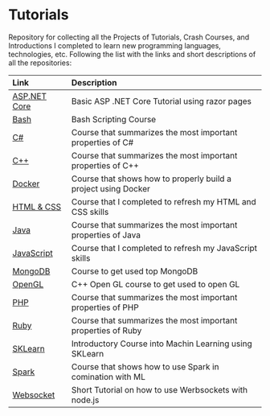 # Tutorials
Repository for collecting all the Projects of Tutorials, Crash Courses, and Introductions I completed to learn new programming languages, technologies, etc. 
Following the list with the links and short descriptions of all the repositories:
 
| Link | Description |
|:-----|:------------|
| [ASP.NET Core](https://github.com/dastal/Tutorials/tree/main/ASP_dotNET_Core_Tutorial) | Basic ASP .NET Core Tutorial using razor pages |
| [Bash](https://github.com/dastal/Tutorials/tree/main/Bash_Scripting_Course) | Bash Scripting Course |
| [C#](https://github.com/dastal/Tutorials/tree/main/C_Sharp_Course) | Course that summarizes the most important properties of C# |
| [C++](https://github.com/dastal/Tutorials/tree/main/Cpp_Course) | Course that summarizes the most important properties of C++ |
| [Docker](https://github.com/dastal/Tutorials/tree/main/Docker_Course) | Course that shows how to properly build a project using Docker |
| [HTML & CSS](https://github.com/dastal/Tutorials/tree/main/html5_css_refresher) | Course that I completed to refresh my HTML and CSS skills |
| [Java](https://github.com/dastal/Tutorials/tree/main/Java_Course) | Course that summarizes the most important properties of Java |
| [JavaScript](https://github.com/dastal/Tutorials/tree/main/Javascript_Refresher) | Course that I completed to refresh my JavaScript skills |
| [MongoDB](https://github.com/dastal/Tutorials/blob/main/Mongo_DB_Course/README.md) | Course to get used top MongoDB |
| [OpenGL](https://github.com/dastal/Tutorials/tree/main/Cpp_OpenGL_Course) | C++ Open GL course to get used to open GL |
| [PHP](https://github.com/dastal/Tutorials/tree/main/php_Course) | Course that summarizes the most important properties of PHP |
| [Ruby](https://github.com/dastal/Tutorials/tree/main/Ruby_Course) | Course that summarizes the most important properties of Ruby |
| [SKLearn](https://github.com/dastal/Tutorials/tree/main/SKlearn_Tutorial) | Introductory Course into Machin Learning using SKLearn |
| [Spark](https://github.com/dastal/Tutorials/tree/main/Spark_Course) | Course that shows how to use Spark in comination with ML |
| [Websocket](https://github.com/dastal/Tutorials/tree/main/Websocket_Tutorial) | Short Tutorial on how to use Werbsockets with node.js |
